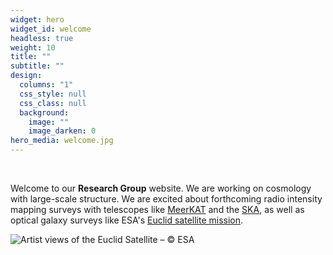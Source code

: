 ```yaml
---
widget: hero
widget_id: welcome
headless: true
weight: 10
title: ""
subtitle: ""
design:
  columns: "1"
  css_style: null
  css_class: null
  background:
    image: ""
    image_darken: 0
hero_media: welcome.jpg
---
```

<br>

Welcome to our **Research Group** website. We are working on cosmology with large-scale structure. We are excited about forthcoming radio intensity mapping surveys with telescopes like [MeerKAT](https://www.sarao.ac.za/science/meerkat/about-meerkat/) and the [SKA](https://www.skatelescope.org), as well as optical galaxy surveys like ESA's [Euclid satellite mission](https://www.euclid-ec.org).

![](welcome.jpg "Artist views of the Euclid Satellite – © ESA")